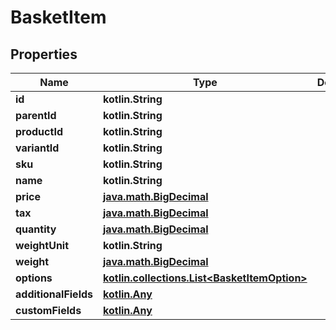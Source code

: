 
# BasketItem

## Properties
| Name | Type | Description | Notes |
| ------------ | ------------- | ------------- | ------------- |
| **id** | **kotlin.String** |  |  [optional] |
| **parentId** | **kotlin.String** |  |  [optional] |
| **productId** | **kotlin.String** |  |  [optional] |
| **variantId** | **kotlin.String** |  |  [optional] |
| **sku** | **kotlin.String** |  |  [optional] |
| **name** | **kotlin.String** |  |  [optional] |
| **price** | [**java.math.BigDecimal**](java.math.BigDecimal.md) |  |  [optional] |
| **tax** | [**java.math.BigDecimal**](java.math.BigDecimal.md) |  |  [optional] |
| **quantity** | [**java.math.BigDecimal**](java.math.BigDecimal.md) |  |  [optional] |
| **weightUnit** | **kotlin.String** |  |  [optional] |
| **weight** | [**java.math.BigDecimal**](java.math.BigDecimal.md) |  |  [optional] |
| **options** | [**kotlin.collections.List&lt;BasketItemOption&gt;**](BasketItemOption.md) |  |  [optional] |
| **additionalFields** | [**kotlin.Any**](.md) |  |  [optional] |
| **customFields** | [**kotlin.Any**](.md) |  |  [optional] |



